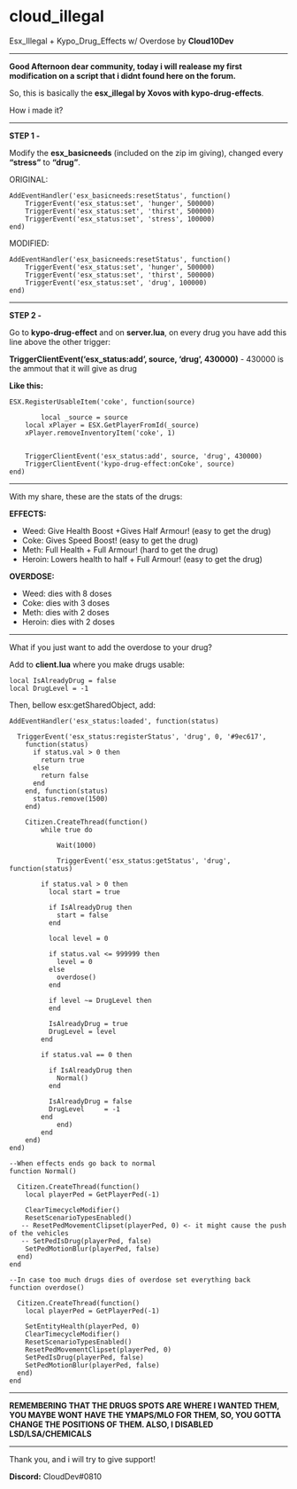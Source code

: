 # cloud_illegal
Esx_Illegal + Kypo_Drug_Effects w/ Overdose by **Cloud10Dev**

___________________________

**Good Afternoon dear community, today i will realease my first modification on a script that i didnt found here on the forum.**

So, this is basically the **esx_illegal by Xovos with kypo-drug-effects**.

How i made it?

___________________________

**STEP 1 -**

Modify the **esx_basicneeds** (included on the zip im giving), changed every **“stress”** to **“drug”**.

ORIGINAL:
````
AddEventHandler('esx_basicneeds:resetStatus', function()
	TriggerEvent('esx_status:set', 'hunger', 500000)
	TriggerEvent('esx_status:set', 'thirst', 500000)
	TriggerEvent('esx_status:set', 'stress', 100000)
end)
````

MODIFIED:
````
AddEventHandler('esx_basicneeds:resetStatus', function()
	TriggerEvent('esx_status:set', 'hunger', 500000)
	TriggerEvent('esx_status:set', 'thirst', 500000)
	TriggerEvent('esx_status:set', 'drug', 100000)
end)
````
___________________________

**STEP 2 -**

Go to **kypo-drug-effect** and on **server.lua**, on every drug you have add this line above the other trigger:

**TriggerClientEvent(‘esx_status:add’, source, ‘drug’, 430000)** - 430000 is the ammout that it will give as drug

**Like this:**

````
ESX.RegisterUsableItem('coke', function(source)
        
        local _source = source
	local xPlayer = ESX.GetPlayerFromId(_source)
	xPlayer.removeInventoryItem('coke', 1)


	TriggerClientEvent('esx_status:add', source, 'drug', 430000)
	TriggerClientEvent('kypo-drug-effect:onCoke', source)
end)
````

___________________________

With my share, these are the stats of the drugs:

**EFFECTS:**
- Weed: Give Health Boost +Gives Half Armour! (easy to get the drug)
- Coke: Gives Speed Boost! (easy to get the drug)
- Meth: Full Health + Full Armour! (hard to get the drug)
- Heroin: Lowers health to half + Full Armour! (easy to get the drug)

**OVERDOSE:**
- Weed: dies with 8 doses
- Coke: dies with 3 doses
- Meth: dies with 2 doses
- Heroin: dies with 2 doses

___________________________

What if you just want to add the overdose to your drug?

Add to **client.lua** where you make drugs usable:

````
local IsAlreadyDrug = false
local DrugLevel = -1
````

Then, bellow esx:getSharedObject, add:
````
AddEventHandler('esx_status:loaded', function(status)

  TriggerEvent('esx_status:registerStatus', 'drug', 0, '#9ec617', 
    function(status)
      if status.val > 0 then
        return true
      else
        return false
      end
    end, function(status)
      status.remove(1500)
    end)

	Citizen.CreateThread(function()
		while true do

			Wait(1000)

			TriggerEvent('esx_status:getStatus', 'drug', function(status)

		if status.val > 0 then
          local start = true

          if IsAlreadyDrug then
            start = false
          end

          local level = 0

          if status.val <= 999999 then
            level = 0
          else
            overdose()
          end

          if level ~= DrugLevel then
          end

          IsAlreadyDrug = true
          DrugLevel = level
		end

		if status.val == 0 then
          
          if IsAlreadyDrug then
            Normal()
          end

          IsAlreadyDrug = false
          DrugLevel     = -1
		end
			end)
		end
	end)
end)

--When effects ends go back to normal
function Normal()

  Citizen.CreateThread(function()
    local playerPed = GetPlayerPed(-1)
			
    ClearTimecycleModifier()
    ResetScenarioTypesEnabled()
   -- ResetPedMovementClipset(playerPed, 0) <- it might cause the push of the vehicles
   -- SetPedIsDrug(playerPed, false)
    SetPedMotionBlur(playerPed, false)
  end)
end

--In case too much drugs dies of overdose set everything back
function overdose()

  Citizen.CreateThread(function()
    local playerPed = GetPlayerPed(-1)
	
    SetEntityHealth(playerPed, 0)
    ClearTimecycleModifier()
    ResetScenarioTypesEnabled()
    ResetPedMovementClipset(playerPed, 0)
    SetPedIsDrug(playerPed, false)
    SetPedMotionBlur(playerPed, false)
  end)
end
````
___________________________

**REMEMBERING THAT THE DRUGS SPOTS ARE WHERE I WANTED THEM, YOU MAYBE WONT HAVE THE YMAPS/MLO FOR THEM, SO, YOU GOTTA CHANGE THE POSITIONS OF THEM. ALSO, I DISABLED LSD/LSA/CHEMICALS**

___________________________


Thank you, and i will try to give support!

**Discord:** CloudDev#0810

